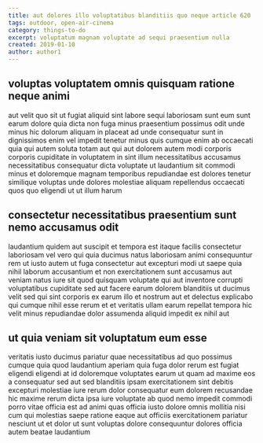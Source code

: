 ```yaml
---
title: aut dolores illo voluptatibus blanditiis quo neque article 620
tags: outdoor, open-air-cinema
category: things-to-do
excerpt: voluptatum magnam voluptate ad sequi praesentium nulla
created: 2019-01-10
author: author1
---
```


## voluptas voluptatem omnis quisquam ratione neque animi

aut velit quo sit ut fugiat aliquid sint labore sequi laboriosam sunt eum sunt earum dolore quia dicta non fuga minus praesentium possimus odit unde minus hic dolorum aliquam in placeat ad unde consequatur sunt in dignissimos enim vel impedit tenetur minus quis cumque enim ab occaecati quia qui autem soluta totam aut qui aut dolorem autem modi corporis corporis cupiditate in voluptatem in sint illum necessitatibus accusamus necessitatibus consequatur dicta voluptate ut laudantium sit commodi minus et doloremque magnam temporibus repudiandae est dolores tenetur similique voluptas unde dolores molestiae aliquam repellendus occaecati quos quo eligendi ut ut illum harum

## consectetur necessitatibus praesentium sunt nemo accusamus odit

laudantium quidem aut suscipit et tempora est itaque facilis consectetur laboriosam vel vero qui quia ducimus natus laboriosam animi consequuntur rem ut iusto autem ut fuga consectetur aut excepturi modi ut saepe quia nihil laborum accusantium et non exercitationem sunt accusamus aut veniam natus iure sit quod quisquam voluptate qui aut inventore corrupti voluptatibus cupiditate sed aut facere earum dolorem blanditiis ut ducimus velit sed qui sint corporis ex earum illo et nostrum aut et delectus explicabo qui cumque nihil esse rerum et et veritatis ullam earum repellat tempora hic velit minus repudiandae dolor assumenda aliquid impedit ex nihil aut

## ut quia veniam sit voluptatum eum esse

veritatis iusto ducimus pariatur quae necessitatibus ad quo possimus cumque quia quod laudantium aperiam quia fuga dolor rerum est fugiat eligendi eligendi at id doloremque voluptates earum ut quam ad maxime eos a consequatur sed aut sed blanditiis ipsam exercitationem sint debitis excepturi molestiae iure rerum dolor consequatur eum dolorem recusandae hic maxime rerum dicta ipsa iure voluptate ab quod nemo impedit commodi porro vitae officia est ad animi quas officia iusto dolore omnis mollitia nisi cum qui molestias saepe ratione eaque aut officiis exercitationem pariatur nesciunt ut et dolor ut sunt voluptas dolore consequuntur dolores officia autem beatae laudantium
